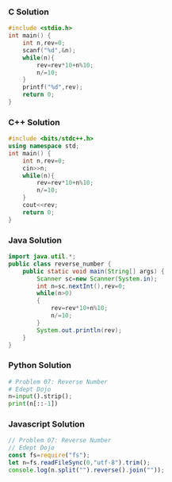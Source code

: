 ### C Solution

```c
#include <stdio.h>
int main() {
    int n,rev=0; 
    scanf("%d",&n); 
    while(n){
        rev=rev*10+n%10;
        n/=10;
    } 
    printf("%d",rev);
    return 0;
}
```

### C++ Solution

```cpp
#include <bits/stdc++.h>
using namespace std;
int main() {
    int n,rev=0; 
    cin>>n; 
    while(n){
        rev=rev*10+n%10;
        n/=10;
    } 
    cout<<rev;
    return 0;
}
```

### Java Solution

```java
import java.util.*;
public class reverse_number {
    public static void main(String[] args) {
        Scanner sc=new Scanner(System.in);
        int n=sc.nextInt(),rev=0; 
        while(n>0)
        {
            rev=rev*10+n%10;
            n/=10;
        } 
        System.out.println(rev);
    }
}
```

### Python Solution

```python
# Problem 07: Reverse Number
# Edept Dojo
n=input().strip();
print(n[::-1])
```

### Javascript Solution

```javascript
// Problem 07: Reverse Number
// Edept Dojo
const fs=require("fs"); 
let n=fs.readFileSync(0,"utf-8").trim(); 
console.log(n.split("").reverse().join(""));
```
